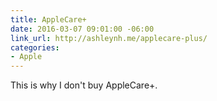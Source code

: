 ```yaml
---
title: AppleCare+
date: 2016-03-07 09:01:00 -06:00
link_url: http://ashleynh.me/applecare-plus/
categories:
- Apple
---
```


This is why I don't buy AppleCare+.
